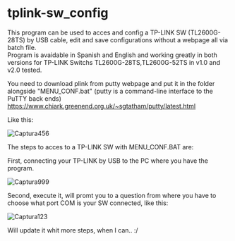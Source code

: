 # tplink-sw_config
 This program can be used to acces and config a TP-LINK SW (TL2600G-28TS) by USB cable, edit and save configurations without a webpage all via batch file.  
 Program is avaidable in Spanish and English and working greatly in both versions for TP-LINK Switchs TL2600G-28TS,TL2600G-52TS in v1.0 and v2.0 tested.
 
You need to download plink from putty webpage and put it in the folder alongside "MENU_CONF.bat" (putty is a command-line interface to the PuTTY back ends)
https://www.chiark.greenend.org.uk/~sgtatham/putty/latest.html

Like this:

![Captura456](https://user-images.githubusercontent.com/90805628/133817824-af3f3f84-d5c0-446e-8a3d-3fbd416d98f1.JPG)


The steps to acces to a TP-LINK SW with MENU_CONF.BAT are:

First, connecting your TP-LINK by USB to the PC where you have the program.

![Captura999](https://user-images.githubusercontent.com/90805628/133818371-eb35b0d8-4685-4128-9214-5156453c4037.JPG)


Second, execute it, will promt you to a question from where you have to choose what port COM is your SW connected, like this:

![Captura123](https://user-images.githubusercontent.com/90805628/133818184-632c8dc8-66c8-492f-bad8-cdaaefdd3c05.JPG)

Will update it whit more steps, when I can.. :/
